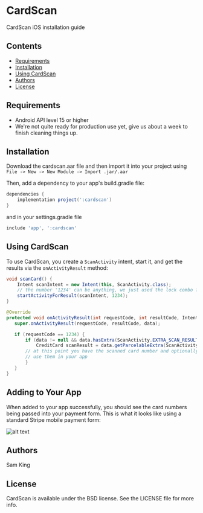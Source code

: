 # CardScan

CardScan iOS installation guide

## Contents

* [Requirements](#requirements)
* [Installation](#installation)
* [Using CardScan](#using-cardscan)
* [Authors](#authors)
* [License](#license)

## Requirements

* Android API level 15 or higher
* We're not quite ready for production use yet, give us about a week to finish cleaning things up.

## Installation

Download the cardscan.aar file and then import it into your project using `File -> New -> New Module -> Import .jar/.aar`

Then, add a dependency to your app's build.gradle file:

```gradle
dependencies {
    implementation project(':cardscan')
}
```

and in your settings.gradle file

```gradle
include 'app', ':cardscan'
```

## Using CardScan

To use CardScan, you create a `ScanActivity` intent, start it, and
get the results via the `onActivityResult` method:

```java
void scanCard() {
    Intent scanIntent = new Intent(this, ScanActivity.class);
    // the number '1234' can be anything, we just used the lock combo for my luggage
    startActivityForResult(scanIntent, 1234);
}

@Override
protected void onActivityResult(int requestCode, int resultCode, Intent data) {
   super.onActivityResult(requestCode, resultCode, data);

   if (requestCode == 1234) {
       if (data != null && data.hasExtra(ScanActivity.EXTRA_SCAN_RESULT)) {
           CreditCard scanResult = data.getParcelableExtra(ScanActivity.EXTRA_SCAN_RESULT);
	   // at this point you have the scanned card number and optionally the expiry
	   // use them in your app
       }
   }
}
```

## Adding to Your App

When added to your app successfully, you should see the card numbers
being passed into your payment form. This is what it looks like using a standard Stripe mobile payment form:

![alt text](https://raw.githubusercontent.com/getbouncer/cardscan-ios/master/card_scan.gif "Card Scan Gif")

## Authors

Sam King

## License

CardScan is available under the BSD license. See the LICENSE file for more info.
